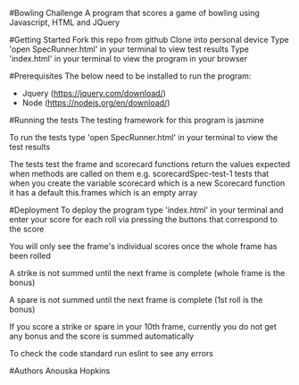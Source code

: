 #Bowling Challenge
A program that scores a game of bowling using Javascript, HTML and JQuery

#Getting Started
Fork this repo from github
Clone into personal device
Type 'open SpecRunner.html' in your terminal to view test results
Type 'index.html' in your terminal to view the program in your browser

#Prerequisites
The below need to be installed to run the program:

- Jquery (https://jquery.com/download/)
- Node (https://nodejs.org/en/download/)

#Running the tests
The testing framework for this program is jasmine

To run the tests type 'open SpecRunner.html' in your terminal to view the test results

The tests test the frame and scorecard functions return the values expected when methods are called on them
e.g. scorecardSpec-test-1 tests that when you create the variable scorecard which is a new Scorecard function it has a default this.frames which is an empty array

#Deployment
To deploy the program type 'index.html' in your terminal and enter your score for each roll via pressing the buttons that correspond to the score

You will only see the frame's individual scores once the whole frame has been rolled

A strike is not summed until the next frame is complete (whole frame is the bonus)

A spare is not summed until the next frame is complete (1st roll is the bonus)

If you score a strike or spare in your 10th frame, currently you do not get any bonus and the score is summed automatically

To check the code standard run eslint <filename> to see any errors

#Authors
Anouska Hopkins
